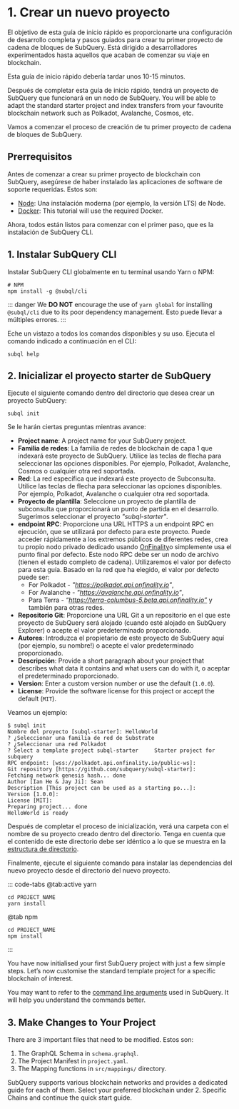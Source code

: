 # 1. Crear un nuevo proyecto

El objetivo de esta guía de inicio rápido es proporcionarte una configuración de desarrollo completa y pasos guiados para crear tu primer proyecto de cadena de bloques de SubQuery. Está dirigido a desarrolladores experimentados hasta aquellos que acaban de comenzar su viaje en blockchain.

Esta guía de inicio rápido debería tardar unos 10-15 minutos.

Después de completar esta guía de inicio rápido, tendrá un proyecto de SubQuery que funcionará en un nodo de SubQuery. You will be able to adapt the standard starter project and index transfers from your favourite blockchain network such as Polkadot, Avalanche, Cosmos, etc.

Vamos a comenzar el proceso de creación de tu primer proyecto de cadena de bloques de SubQuery.

## Prerrequisitos

Antes de comenzar a crear su primer proyecto de blockchain con SubQuery, asegúrese de haber instalado las aplicaciones de software de soporte requeridas. Estos son:

- [Node](https://nodejs.org/en/): Una instalación moderna (por ejemplo, la versión LTS) de Node.
- [Docker](https://docker.com/): This tutorial will use the required Docker.

Ahora, todos están listos para comenzar con el primer paso, que es la instalación de SubQuery CLI.

## 1. Instalar SubQuery CLI

Instalar SubQuery CLI globalmente en tu terminal usando Yarn o NPM:

```shell
# NPM
npm install -g @subql/cli
```

::: danger We **DO NOT** encourage the use of `yarn global` for installing `@subql/cli` due to its poor dependency management. Esto puede llevar a múltiples errores. :::

Eche un vistazo a todos los comandos disponibles y su uso. Ejecuta el comando indicado a continuación en el CLI:

```shell
subql help
```

## 2. Inicializar el proyecto starter de SubQuery

Ejecute el siguiente comando dentro del directorio que desea crear un proyecto SubQuery:

```shell
subql init
```

Se le harán ciertas preguntas mientras avance:

- **Project name**: A project name for your SubQuery project.
- **Familia de redes**: La familia de redes de blockchain de capa 1 que indexará este proyecto de SubQuery. Utilice las teclas de flecha para seleccionar las opciones disponibles. Por ejemplo, Polkadot, Avalanche, Cosmos o cualquier otra red soportada.
- **Red**: La red específica que indexará este proyecto de Subconsulta. Utilice las teclas de flecha para seleccionar las opciones disponibles. Por ejemplo, Polkadot, Avalanche o cualquier otra red soportada.
- **Proyecto de plantilla**: Seleccione un proyecto de plantilla de subconsulta que proporcionará un punto de partida en el desarrollo. Sugerimos seleccionar el proyecto _"subql-starter"_.
- **endpoint RPC**: Proporcione una URL HTTPS a un endpoint RPC en ejecución, que se utilizará por defecto para este proyecto. Puede acceder rápidamente a los extremos públicos de diferentes redes, crea tu propio nodo privado dedicado usando [OnFinality](https://app.onfinality.io)o simplemente usa el punto final por defecto. Este nodo RPC debe ser un nodo de archivo (tienen el estado completo de cadena). Utilizaremos el valor por defecto para esta guía. Basado en la red que ha elegido, el valor por defecto puede ser:
  - For Polkadot - _"https://polkadot.api.onfinality.io"_,
  - For Avalanche - _"https://avalanche.api.onfinality.io"_,
  - Para Terra - _“https://terra-columbus-5.beta.api.onfinality.io”_ y también para otras redes. <br/>
- **Repositorio Git**: Proporcione una URL Git a un repositorio en el que este proyecto de SubQuery será alojado (cuando esté alojado en SubQuery Explorer) o acepte el valor predeterminado proporcionado.
- **Autores**: Introduzca el propietario de este proyecto de SubQuery aquí (por ejemplo, su nombre!) o acepte el valor predeterminado proporcionado.
- **Descripción**: Provide a short paragraph about your project that describes what data it contains and what users can do with it, o aceptar el predeterminado proporcionado.
- **Version**: Enter a custom version number or use the default (`1.0.0`).
- **License**: Provide the software license for this project or accept the default (`MIT`).

Veamos un ejemplo:

```shell
$ subql init
Nombre del proyecto [subql-starter]: HelloWorld
? ¿Seleccionar una familia de red de Substrate
? ¿Seleccionar una red Polkadot
? Select a template project subql-starter     Starter project for subquery
RPC endpoint: [wss://polkadot.api.onfinality.io/public-ws]:
Git repository [https://github.com/subquery/subql-starter]:
Fetching network genesis hash... done
Author [Ian He & Jay Ji]: Sean
Description [This project can be used as a starting po...]:
Version [1.0.0]:
License [MIT]:
Preparing project... done
HelloWorld is ready
```

Después de completar el proceso de inicialización, verá una carpeta con el nombre de su proyecto creado dentro del directorio. Tenga en cuenta que el contenido de este directorio debe ser idéntico a lo que se muestra en la [estructura de directorio](../build/introduction.md#directory-structure).

Finalmente, ejecute el siguiente comando para instalar las dependencias del nuevo proyecto desde el directorio del nuevo proyecto.

::: code-tabs @tab:active yarn

```shell
cd PROJECT_NAME
yarn install
```

@tab npm

```shell
cd PROJECT_NAME
npm install
```

:::

You have now initialised your first SubQuery project with just a few simple steps. Let’s now customise the standard template project for a specific blockchain of interest.

You may want to refer to the [command line arguments](../run_publish/references.md) used in SubQuery. It will help you understand the commands better.

## 3. Make Changes to Your Project

There are 3 important files that need to be modified. Estos son:

1. The GraphQL Schema in `schema.graphql`.
2. The Project Manifest in `project.yaml`.
3. The Mapping functions in `src/mappings/` directory.

SubQuery supports various blockchain networks and provides a dedicated guide for each of them. Select your preferred blockchain under 2. Specific Chains and continue the quick start guide.
